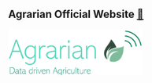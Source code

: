 
 ## Agrarian Official Website [:link:](https://agrarian-iot.github.io)
 
[![](/assets/img/logo-small-green.png)](https://agrarian-iot.github.io)

 
